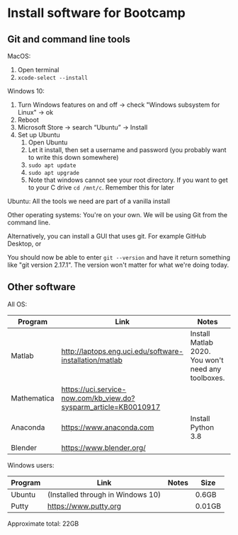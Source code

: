 # Install software for Bootcamp

## Git and command line tools

MacOS:
1. Open terminal
1. `xcode-select --install`

Windows 10:
1. Turn Windows features on and off -> check "Windows subsystem for Linux" -> ok
1. Reboot
1. Microsoft Store -> search “Ubuntu” -> Install
1. Set up Ubuntu
    1. Open Ubuntu
    1. Let it install, then set a username and password (you probably want to write this down somewhere)
    1. `sudo apt update`
    1. `sudo apt upgrade`
    1. Note that windows cannot see your root directory. If you want to get to your C drive `cd /mnt/c`. Remember this for later

Ubuntu: All the tools we need are part of a vanilla install

Other operating systems: You're on your own. We will be using Git from the command line.

Alternatively, you can install a GUI that uses git. For example GitHub Desktop, or 

You should now be able to enter `git --version` and have it return something like "git version 2.17.1". The version won't matter for what we're doing today.

## Other software

All OS:

Program | Link | Notes | Size
--- | --- | --- | ---
Matlab | http://laptops.eng.uci.edu/software-installation/matlab	| Install Matlab 2020. You won't need any toolboxes. | 5GB
Mathematica	| https://uci.service-now.com/kb_view.do?sysparm_article=KB0010917 | &nbsp; | 9GB
Anaconda |	https://www.anaconda.com | Install Python 3.8 | 6GB
Blender |	https://www.blender.org/ | &nbsp; | 0.4GB

Windows users:

Program | Link | Notes | Size
 --- | --- | --- | ---
Ubuntu | (Installed through in Windows 10) | &nbsp; | 0.6GB
Putty | https://www.putty.org | &nbsp; | 0.01GB

Approximate total: 22GB
